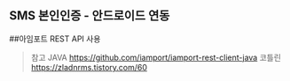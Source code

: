 SMS 본인인증 - 안드로이드 연동
------------------------------------------

##아임포트 REST API 사용

>참고
> JAVA <https://github.com/iamport/iamport-rest-client-java>
> 코틀린 <https://zladnrms.tistory.com/60>
